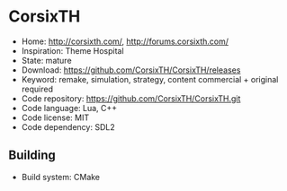 # CorsixTH

- Home: http://corsixth.com/, http://forums.corsixth.com/
- Inspiration: Theme Hospital
- State: mature
- Download: https://github.com/CorsixTH/CorsixTH/releases
- Keyword: remake, simulation, strategy, content commercial + original required
- Code repository: https://github.com/CorsixTH/CorsixTH.git
- Code language: Lua, C++
- Code license: MIT
- Code dependency: SDL2

## Building

- Build system: CMake
